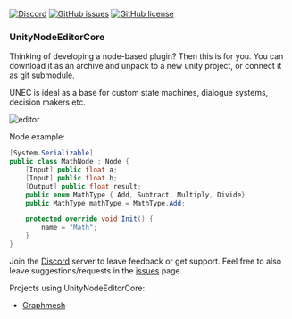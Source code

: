 [![Discord](https://img.shields.io/discord/361769369404964864.svg)](https://discord.gg/qgPrHv4)
[![GitHub issues](https://img.shields.io/github/issues/Siccity/UnityNodeEditorCore.svg)](https://github.com/Siccity/UnityNodeEditorCore/issues)
[![GitHub license](https://img.shields.io/badge/license-MIT-blue.svg)](https://raw.githubusercontent.com/Siccity/UnityNodeEditorCore/master/LICENSE.md)

### UnityNodeEditorCore
Thinking of developing a node-based plugin? Then this is for you. You can download it as an archive and unpack to a new unity project, or connect it as git submodule.

UNEC is ideal as a base for custom state machines, dialogue systems, decision makers etc.

![editor](https://user-images.githubusercontent.com/6402525/31379481-a9c15950-adae-11e7-91c4-387dd020261e.png)

Node example:
```csharp
[System.Serializable]
public class MathNode : Node {
    [Input] public float a;
    [Input] public float b;
    [Output] public float result;
    public enum MathType { Add, Subtract, Multiply, Divide}
    public MathType mathType = MathType.Add;

    protected override void Init() {
        name = "Math";
    }
}
```

Join the [Discord](https://discord.gg/qgPrHv4 "Join Discord server") server to leave feedback or get support.
Feel free to also leave suggestions/requests in the [issues](https://github.com/Siccity/UnityNodeEditorCore/issues "Go to Issues") page.

Projects using UnityNodeEditorCore:
* [Graphmesh](https://github.com/Siccity/Graphmesh "Go to github page")
